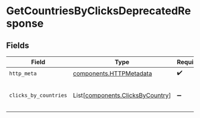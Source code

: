 # GetCountriesByClicksDeprecatedResponse


## Fields

| Field                                                                          | Type                                                                           | Required                                                                       | Description                                                                    |
| ------------------------------------------------------------------------------ | ------------------------------------------------------------------------------ | ------------------------------------------------------------------------------ | ------------------------------------------------------------------------------ |
| `http_meta`                                                                    | [components.HTTPMetadata](../../models/components/httpmetadata.md)             | :heavy_check_mark:                                                             | N/A                                                                            |
| `clicks_by_countries`                                                          | List[[components.ClicksByCountry](../../models/components/clicksbycountry.md)] | :heavy_minus_sign:                                                             | The top countries by number of clicks                                          |